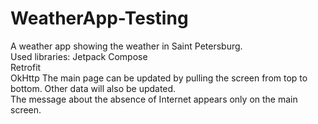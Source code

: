 # WeatherApp-Testing

A weather app showing the weather in Saint Petersburg.  
Used libraries: 
Jetpack Compose  
Retrofit  
OkHttp
The main page can be updated by pulling the screen from top to bottom. Other data will also be updated.  
The message about the absence of Internet appears only on the main screen.  
